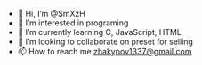 - 👋 Hi, I’m @SmXzH
- 👀 I’m interested in programing
- 🌱 I’m currently learning C, JavaScript, HTML
- 💞️ I’m looking to collaborate on preset for selling
- 📫 How to reach me zhakypov1337@gmail.com
